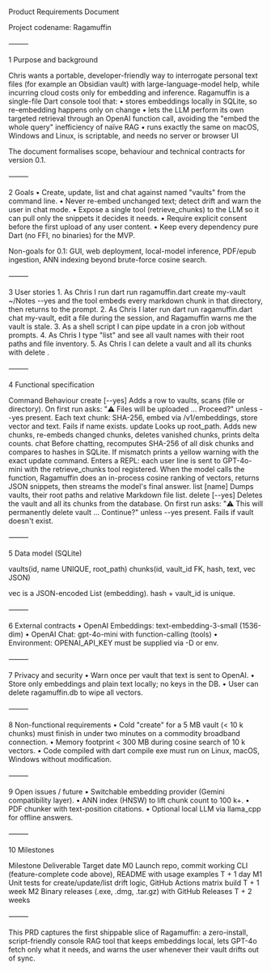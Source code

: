 Product Requirements Document

Project codename: Ragamuffin

⸻

1  Purpose and background

Chris wants a portable, developer-friendly way to interrogate personal text files (for example an Obsidian vault) with large-language-model help, while incurring cloud costs only for embedding and inference.  Ragamuffin is a single-file Dart console tool that:
	•	stores embeddings locally in SQLite, so re-embedding happens only on change
	•	lets the LLM perform its own targeted retrieval through an OpenAI function call, avoiding the "embed the whole query" inefficiency of naïve RAG
	•	runs exactly the same on macOS, Windows and Linux, is scriptable, and needs no server or browser UI

The document formalises scope, behaviour and technical contracts for version 0.1.

⸻

2  Goals
	•	Create, update, list and chat against named "vaults" from the command line.
	•	Never re-embed unchanged text; detect drift and warn the user in chat mode.
	•	Expose a single tool (retrieve_chunks) to the LLM so it can pull only the snippets it decides it needs.
	•	Require explicit consent before the first upload of any user content.
	•	Keep every dependency pure Dart (no FFI, no binaries) for the MVP.

Non-goals for 0.1: GUI, web deployment, local-model inference, PDF/epub ingestion, ANN indexing beyond brute-force cosine search.

⸻

3  User stories
	1.	As Chris I run
dart run ragamuffin.dart create my-vault ~/Notes --yes
and the tool embeds every markdown chunk in that directory, then returns to the prompt.
	2.	As Chris I later run
dart run ragamuffin.dart chat my-vault,
edit a file during the session, and Ragamuffin warns me the vault is stale.
	3.	As a shell script I can pipe update in a cron job without prompts.
	4.	As Chris I type "list" and see all vault names with their root paths and file inventory.
	5.	As Chris I can delete a vault and all its chunks with delete <name>.

⸻

4  Functional specification

Command	Behaviour
create <name> <path> [--yes]	Adds a row to vaults, scans <path> (file or directory).  On first run asks: "⚠️ Files will be uploaded … Proceed?" unless --yes present.  Each text chunk: SHA-256, embed via /v1/embeddings, store vector and text.  Fails if name exists.
update <name>	Looks up root_path.  Adds new chunks, re-embeds changed chunks, deletes vanished chunks, prints delta counts.
chat <name>	Before chatting, recomputes SHA-256 of all disk chunks and compares to hashes in SQLite.  If mismatch prints a yellow warning with the exact update command.  Enters a REPL: each user line is sent to GPT-4o-mini with the retrieve_chunks tool registered.  When the model calls the function, Ragamuffin does an in-process cosine ranking of vectors, returns JSON snippets, then streams the model's final answer.
list [name]	Dumps vaults, their root paths and relative Markdown file list.
delete <name> [--yes]	Deletes the vault and all its chunks from the database. On first run asks: "⚠️ This will permanently delete vault ... Continue?" unless --yes present. Fails if vault doesn't exist.


⸻

5  Data model (SQLite)

vaults(id, name UNIQUE, root_path)
chunks(id, vault_id FK, hash, text, vec JSON)

vec is a JSON-encoded List<double> (embedding). hash + vault_id is unique.

⸻

6  External contracts
	•	OpenAI Embeddings: text-embedding-3-small (1536-dim)
	•	OpenAI Chat: gpt-4o-mini with function-calling (tools)
	•	Environment: OPENAI_API_KEY must be supplied via -D or env.

⸻

7  Privacy and security
	•	Warn once per vault that text is sent to OpenAI.
	•	Store only embeddings and plain text locally; no keys in the DB.
	•	User can delete ragamuffin.db to wipe all vectors.

⸻

8  Non-functional requirements
	•	Cold "create" for a 5 MB vault (< 10 k chunks) must finish in under two minutes on a commodity broadband connection.
	•	Memory footprint < 300 MB during cosine search of 10 k vectors.
	•	Code compiled with dart compile exe must run on Linux, macOS, Windows without modification.

⸻

9  Open issues / future
	•	Switchable embedding provider (Gemini compatibility layer).
	•	ANN index (HNSW) to lift chunk count to 100 k+.
	•	PDF chunker with text-position citations.
	•	Optional local LLM via llama_cpp for offline answers.

⸻

10  Milestones

Milestone	Deliverable	Target date
M0	Launch repo, commit working CLI (feature-complete code above), README with usage examples	T + 1 day
M1	Unit tests for create/update/list drift logic, GitHub Actions matrix build	T + 1 week
M2	Binary releases (.exe, .dmg, .tar.gz) with GitHub Releases	T + 2 weeks


⸻

This PRD captures the first shippable slice of Ragamuffin: a zero-install, script-friendly console RAG tool that keeps embeddings local, lets GPT-4o fetch only what it needs, and warns the user whenever their vault drifts out of sync.